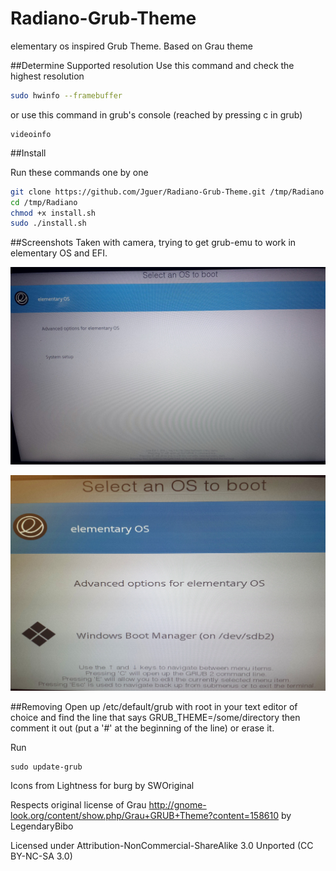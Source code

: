 # Radiano-Grub-Theme
elementary os inspired Grub Theme. Based on Grau theme

##Determine Supported resolution
Use this command and check the highest resolution
```sh
sudo hwinfo --framebuffer
```

or use this command in grub's console (reached by pressing c in grub)
```
videoinfo
```

##Install

Run these commands one by one
```sh
git clone https://github.com/Jguer/Radiano-Grub-Theme.git /tmp/Radiano
cd /tmp/Radiano
chmod +x install.sh
sudo ./install.sh
```
##Screenshots
Taken with camera, trying to get grub-emu to work in elementary OS and EFI.

![alt text](https://raw.githubusercontent.com/Jguer/Radiano-Grub-Theme/master/Screenshots/GRUB%201920x1080.jpg "1920x1080")

![alt text](https://raw.githubusercontent.com/Jguer/Radiano-Grub-Theme/master/Screenshots/GRUB%20640x480.jpg "640x480")

##Removing
Open up /etc/default/grub with root in your text editor of choice and find the line that says GRUB_THEME=/some/directory then comment it out (put a '#' at the beginning of the line) or erase it.

Run
```
sudo update-grub
```


Icons from Lightness for burg by SWOriginal

Respects original license of Grau http://gnome-look.org/content/show.php/Grau+GRUB+Theme?content=158610 by LegendaryBibo

Licensed under Attribution-NonCommercial-ShareAlike 3.0 Unported (CC BY-NC-SA 3.0)

